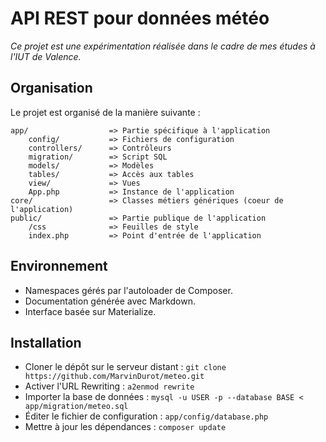 # API REST pour données météo

*Ce projet est une expérimentation réalisée dans le cadre de mes études à l'IUT de Valence.*

## Organisation

Le projet est organisé de la manière suivante :
```
app/                  => Partie spécifique à l'application
    config/           => Fichiers de configuration
    controllers/      => Contrôleurs
    migration/        => Script SQL
    models/           => Modèles
    tables/           => Accès aux tables
    view/             => Vues
    App.php           => Instance de l'application
core/                 => Classes métiers génériques (coeur de l'application)
public/               => Partie publique de l'application
    /css              => Feuilles de style
    index.php         => Point d'entrée de l'application
```

## Environnement

- Namespaces gérés par l'autoloader de Composer.
- Documentation générée avec Markdown.
- Interface basée sur Materialize.

## Installation

- Cloner le dépôt sur le serveur distant : `git clone https://github.com/MarvinDurot/meteo.git`
- Activer l'URL Rewriting : `a2enmod rewrite`
- Importer la base de données : `mysql -u USER -p --database BASE < app/migration/meteo.sql`
- Éditer le fichier de configuration : `app/config/database.php`
- Mettre à jour les dépendances : `composer update`
